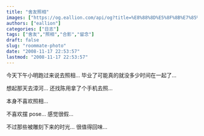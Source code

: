 ```yaml
---
title: "舍友照相"
images: ["https://og.eallion.com/api/og?title=%E8%88%8D%E5%8F%8B%E7%85%A7%E7%9B%B8"]
authors: ["eallion"]
categories: ["日志"]
tags: ["舍友","照相","合影","留念"]
draft: false
slug: "roommate-photo"
date: "2008-11-17 22:53:57"
lastmod: "2008-11-17 22:53:57"
---
```


今天下午小明跑过来说去照相...
毕业了可能真的就没多少时间在一起了...

想起那天去漳河... 还找陈用拿了个手机去照...

本身不喜欢照相...

不喜欢摆 pose... 感觉很假...

不过那些被雕刻下来的时光...
很值得回味...
